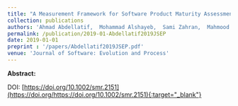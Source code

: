 ```yaml
---
title: "A Measurement Framework for Software Product Maturity Assessment"
collection: publications
authors: 'Ahmad Abdellatif,  Mohammad Alshayeb,  Sami Zahran,  Mahmood Niazi'
permalink: /publication/2019-01-Abdellatif2019JSEP
date: 2019-01-01
preprint : '/papers/Abdellatif2019JSEP.pdf'
venue: 'Journal of Software: Evolution and Process'
---
```

 **Abstract:**  

DOI: [https://doi.org/10.1002/smr.2151](https://doi.org/https://doi.org/10.1002/smr.2151){:target="_blank"}

